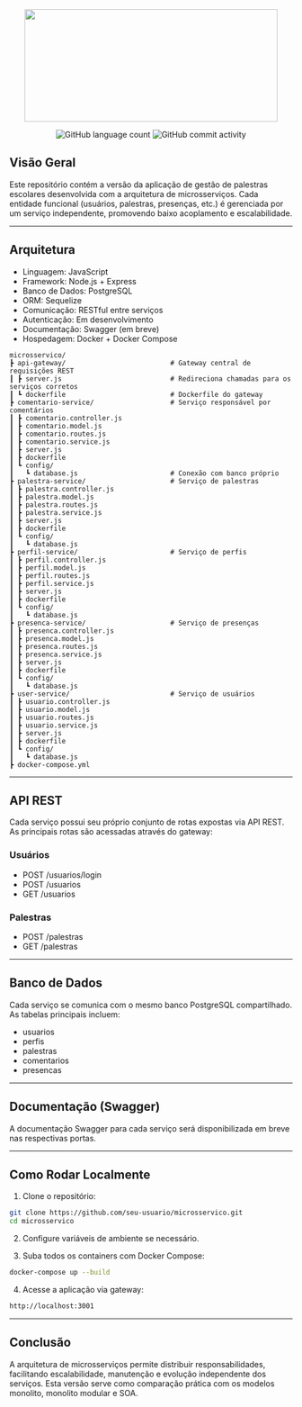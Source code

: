 
<div class="corpo" align="center"> 

<img src="./markdown/logo_md.png" width="450px" height="200px">

![GitHub language count](https://img.shields.io/github/languages/count/seu-usuario/microsservico?color=D46162)
![GitHub commit activity](https://img.shields.io/github/commit-activity/y/seu-usuario/microsservico?color=D46162)

</div>

## Visão Geral

Este repositório contém a versão da aplicação de gestão de palestras escolares desenvolvida com a arquitetura de microsserviços. Cada entidade funcional (usuários, palestras, presenças, etc.) é gerenciada por um serviço independente, promovendo baixo acoplamento e escalabilidade.

---

## Arquitetura

- Linguagem: JavaScript
- Framework: Node.js + Express
- Banco de Dados: PostgreSQL
- ORM: Sequelize
- Comunicação: RESTful entre serviços
- Autenticação: Em desenvolvimento
- Documentação: Swagger (em breve)
- Hospedagem: Docker + Docker Compose

```
microsservico/
┣ api-gateway/                          # Gateway central de requisições REST
┃ ┣ server.js                           # Redireciona chamadas para os serviços corretos
┃ ┗ dockerfile                          # Dockerfile do gateway
┣ comentario-service/                   # Serviço responsável por comentários
┃ ┣ comentario.controller.js
┃ ┣ comentario.model.js
┃ ┣ comentario.routes.js
┃ ┣ comentario.service.js
┃ ┣ server.js
┃ ┣ dockerfile
┃ ┗ config/
┃   ┗ database.js                       # Conexão com banco próprio
┣ palestra-service/                     # Serviço de palestras
┃ ┣ palestra.controller.js
┃ ┣ palestra.model.js
┃ ┣ palestra.routes.js
┃ ┣ palestra.service.js
┃ ┣ server.js
┃ ┣ dockerfile
┃ ┗ config/
┃   ┗ database.js
┣ perfil-service/                       # Serviço de perfis
┃ ┣ perfil.controller.js
┃ ┣ perfil.model.js
┃ ┣ perfil.routes.js
┃ ┣ perfil.service.js
┃ ┣ server.js
┃ ┣ dockerfile
┃ ┗ config/
┃   ┗ database.js
┣ presenca-service/                     # Serviço de presenças
┃ ┣ presenca.controller.js
┃ ┣ presenca.model.js
┃ ┣ presenca.routes.js
┃ ┣ presenca.service.js
┃ ┣ server.js
┃ ┣ dockerfile
┃ ┗ config/
┃   ┗ database.js
┣ user-service/                         # Serviço de usuários
┃ ┣ usuario.controller.js
┃ ┣ usuario.model.js
┃ ┣ usuario.routes.js
┃ ┣ usuario.service.js
┃ ┣ server.js
┃ ┣ dockerfile
┃ ┗ config/
┃   ┗ database.js
┣ docker-compose.yml 
```

---

## API REST

Cada serviço possui seu próprio conjunto de rotas expostas via API REST. As principais rotas são acessadas através do gateway:

### Usuários
- POST /usuarios/login
- POST /usuarios
- GET /usuarios

### Palestras
- POST /palestras
- GET /palestras

---

## Banco de Dados

Cada serviço se comunica com o mesmo banco PostgreSQL compartilhado. As tabelas principais incluem:

- usuarios
- perfis
- palestras
- comentarios
- presencas

---

## Documentação (Swagger)

A documentação Swagger para cada serviço será disponibilizada em breve nas respectivas portas.

---

## Como Rodar Localmente

1. Clone o repositório:
```bash
git clone https://github.com/seu-usuario/microsservico.git
cd microsservico
```

2. Configure variáveis de ambiente se necessário.

3. Suba todos os containers com Docker Compose:
```bash
docker-compose up --build
```

4. Acesse a aplicação via gateway:
```bash
http://localhost:3001
```

---

## Conclusão

A arquitetura de microsserviços permite distribuir responsabilidades, facilitando escalabilidade, manutenção e evolução independente dos serviços. Esta versão serve como comparação prática com os modelos monolito, monolito modular e SOA.